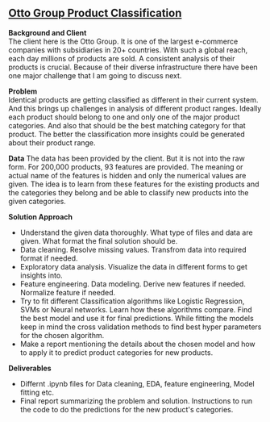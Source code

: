 ## [Otto Group Product Classification](https://www.kaggle.com/c/otto-group-product-classification-challenge)

**Background and Client**  
The client here is the Otto Group. It is one of the largest e-commerce companies with subsidiaries in 20+ countries. With such a global reach, each day millions of products are sold. A consistent analysis of their products is crucial. Because of their diverse infrastructure there have been one major challenge that I am going to discuss next.

**Problem**  
Identical products are getting classified as different in their current system. And this brings up challenges in analysis of different product ranges. Ideally each product should belong to one and only one of the major product categories. And also that should be the best matching category for that product. The better the classification more insights could be generated about their product range.

**Data**
The data has been provided by the client. But it is not into the raw form. For 200,000 products, 93 features are provided. The meaning or actual name of the features is hidden and only the numerical values are given. The idea is to learn from these features for the existing products and the categories they belong and be able to classify new products into the given categories.

**Solution Approach**
  - Understand the given data thoroughly. What type of files and data are given. What format the final solution should be.
  - Data cleaning. Resolve missing values. Transfrom data into required format if needed.
  - Exploratory data analysis. Visualize the data in different forms to get insights into.
  - Feature engineering. Data modeling. Derive new features if needed. Normalize feature if needed.
  - Try to fit different Classification algorithms like Logistic Regression, SVMs or Neural networks. Learn how these algorithms compare. Find the best model and use it for final predictions. While fitting the models keep in mind the cross validation methods to find best hyper parameters for the chosen algorithm.
  - Make a report mentioning the details about the chosen model and how to apply it to predict product categories for new products.
    
**Deliverables**
  - Differnt .ipynb files for Data cleaning, EDA, feature engineering, Model fitting etc.
  - Final report summarizing the problem and solution. Instructions to run the code to do the predictions for the new product's categories.
    
    
